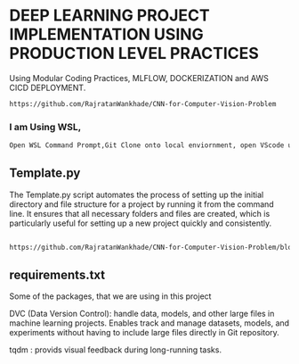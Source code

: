 # DEEP LEARNING PROJECT IMPLEMENTATION USING PRODUCTION LEVEL PRACTICES
Using Modular Coding Practices, MLFLOW, DOCKERIZATION and AWS CICD DEPLOYMENT.  
 
```bash
https://github.com/RajratanWankhade/CNN-for-Computer-Vision-Problem
```

### I am Using WSL, 

```bash
Open WSL Command Prompt,Git Clone onto local enviornment, open VScode using code . and start coding.  
```

## Template.py
The Template.py script automates the process of setting up the initial directory and file structure for a project by running it from the command line. It ensures that all necessary folders and files are created, which is particularly useful for setting up a new project quickly and consistently.
```bash

https://github.com/RajratanWankhade/CNN-for-Computer-Vision-Problem/blob/main/template.py
````

## requirements.txt
Some of the packages, that we are using in this project 

DVC (Data Version Control):  handle data, models, and other large files in machine learning projects. Enables track and manage datasets, models, and experiments without having to include large files directly in Git repository.

tqdm : provids visual feedback during long-running tasks.




